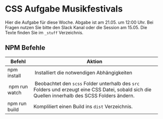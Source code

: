 # CSS Aufgabe Musikfestivals

Hier die Aufgabe für diese Woche. Abgabe ist am 21.05. um 12:00 Uhr. Bei Fragen nutzen Sie bitte den Slack Kanal oder die Session am 15.05. Die Texte finden Sie im `_stuff` Verzeichnis. 

## NPM Befehle

| Befehl | Aktion |
|---|---|
| npm install | Installiert die notwendigen Abhängigkeiten |
| npm run watch | Beobachtet den `scss` Folder unterhalb des `src` Folders und erzeugt eine CSS Datei, sobald sich die Quellen innerhalb des SCSS Folders ändern. |
| npm run build | Kompliliert einen Build ins `dist` Verzeichnis. |
